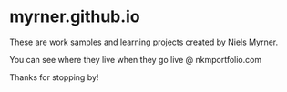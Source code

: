# myrner.github.io

These are work samples and learning projects created by Niels Myrner.

You can see where they live when they go live @ nkmportfolio.com

Thanks for stopping by!

